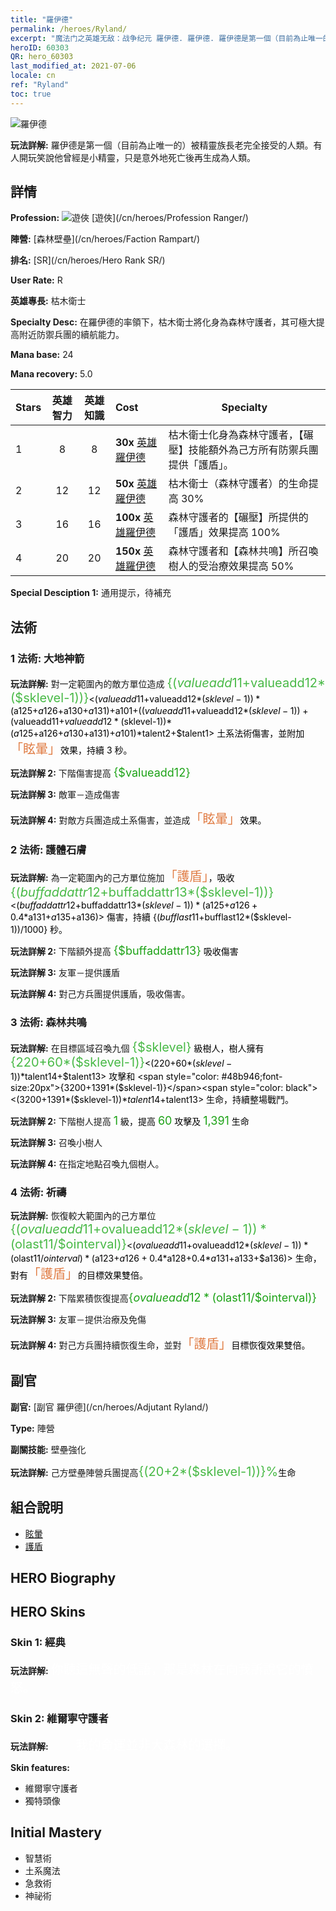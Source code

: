 ```yaml
---
title: "羅伊德"
permalink: /heroes/Ryland/
excerpt: "魔法门之英雄无敌：战争纪元 羅伊德. 羅伊德. 羅伊德是第一個（目前為止唯一的）被精靈族長老完全接受的人類。有人開玩笑說他曾經是小精靈，只是意外地死亡後再生成為人類。"
heroID: 60303
QR: hero_60303
last_modified_at: 2021-07-06
locale: cn
ref: "Ryland"
toc: true
---
```

  ![羅伊德](/images/h/h_Ryland.jpg)

 **玩法詳解:** 羅伊德是第一個（目前為止唯一的）被精靈族長老完全接受的人類。有人開玩笑說他曾經是小精靈，只是意外地死亡後再生成為人類。
## 詳情
 **Profession:** ![遊俠](/images/h/h_prof_3.png)  [遊俠](/cn/heroes/Profession Ranger/)

 **陣營:** [森林壁壘](/cn/heroes/Faction Rampart/)

 **排名:** [SR](/cn/heroes/Hero Rank SR/)

 **User Rate:** R

 **英雄專長:** 枯木衛士

 **Specialty Desc:** 在羅伊德的率領下，枯木衛士將化身為森林守護者，其可極大提高附近防禦兵團的續航能力。

 **Mana base:** 24

 **Mana recovery:** 5.0


  | Stars | 英雄智力 | 英雄知識 | Cost |     Specialty     |
  |---------|:---------------:|:---------------:|:--|--------------------|
  |    1    | 8 | 8 | **30x** [英雄羅伊德](/cn/Items/her_368/) | 枯木衛士化身為森林守護者，【碾壓】技能額外為己方所有防禦兵團提供「護盾」。 |
  |    2    | 12 | 12 | **50x** [英雄羅伊德](/cn/Items/her_368/) | 枯木衛士（森林守護者）的生命提高 30% |
  |    3    | 16 | 16 | **100x** [英雄羅伊德](/cn/Items/her_368/) | 森林守護者的【碾壓】所提供的「護盾」效果提高 100% |
  |    4    | 20 | 20 | **150x** [英雄羅伊德](/cn/Items/her_368/) | 森林守護者和【森林共鳴】所召喚樹人的受治療效果提高 50% |

 **Special Desciption 1:** 通用提示，待補充

## 法術
### 1 法術: 大地神箭
 **玩法詳解:** 對一定範圍內的敵方單位造成 <span style="color: #48b946;font-size:20px">{($valueadd11+$valueadd12*($sklevel-1))}</span><span style="color: black"><($valueadd11+$valueadd12*($sklevel-1))*($a125+$a126+$a130+$a131)+$a101+(($valueadd11+$valueadd12*($sklevel-1))+($valueadd11+$valueadd12*($sklevel-1))*($a125+$a126+$a130+$a131)+$a101)*$talent2+$talent1> 土系法術傷害，並附加<span style="color: #e07c44;font-size:20px">「眩暈」</span><span style="color: black">效果，持續 3 秒。

 **玩法詳解 2:** 下階傷害提高 <span style="color: #1ca216;font-size:18px">{$valueadd12}</span><span style="color: black">

 **玩法詳解 3:** 敵軍－造成傷害

 **玩法詳解 4:** 對敵方兵團造成土系傷害，並造成<span style="color: #e07c44;font-size:20px">「眩暈」</span><span style="color: black">效果。

### 2 法術: 護體石膚
 **玩法詳解:** 為一定範圍內的己方單位施加<span style="color: #e07c44;font-size:20px">「護盾」</span><span style="color: black">，吸收 <span style="color: #48b946;font-size:20px">{($buffaddattr12+$buffaddattr13*($sklevel-1))}</span><span style="color: black"><($buffaddattr12+$buffaddattr13*($sklevel-1))*($a125+$a126+0.4*$a131+$a135+$a136)> 傷害，持續 {($bufflast11+$bufflast12*($sklevel-1))/1000} 秒。

 **玩法詳解 2:** 下階額外提高 <span style="color: #1ca216;font-size:18px">{$buffaddattr13}</span><span style="color: black"> 吸收傷害

 **玩法詳解 3:** 友軍－提供護盾

 **玩法詳解 4:** 對己方兵團提供護盾，吸收傷害。

### 3 法術: 森林共鳴
 **玩法詳解:** 在目標區域召喚九個 <span style="color: #48b946;font-size:20px">{$sklevel}</span><span style="color: black"> 級樹人，樹人擁有 <span style="color: #48b946;font-size:20px">{220+60*($sklevel-1)}</span><span style="color: black"><(220+60*($sklevel-1))*$talent14+$talent13> 攻擊和 <span style="color: #48b946;font-size:20px">{3200+1391*($sklevel-1)}</span><span style="color: black"><(3200+1391*($sklevel-1))*$talent14+$talent13> 生命，持續整場戰鬥。

 **玩法詳解 2:** 下階樹人提高 <span style="color: #1ca216;font-size:18px">1</span><span style="color: black"> 級，提高 <span style="color: #1ca216;font-size:18px">60</span><span style="color: black"> 攻擊及 <span style="color: #1ca216;font-size:18px">1,391</span><span style="color: black"> 生命

 **玩法詳解 3:** 召喚小樹人

 **玩法詳解 4:** 在指定地點召喚九個樹人。

### 4 法術: 祈禱
 **玩法詳解:** 恢復較大範圍內的己方單位 <span style="color: #48b946;font-size:20px">{($ovalueadd11+$ovalueadd12*($sklevel-1))*($olast11/$ointerval)}</span><span style="color: black"><($ovalueadd11+$ovalueadd12*($sklevel-1))*($olast11/$ointerval)*($a123+$a126+0.4*$a128+0.4*$a131+$a133+$a136)> 生命，對有<span style="color: #e07c44;font-size:20px">「護盾」</span><span style="color: black">的目標效果雙倍。

 **玩法詳解 2:** 下階累積恢復提高<span style="color: #1ca216;font-size:18px">{$ovalueadd12*($olast11/$ointerval)}</span><span style="color: black">

 **玩法詳解 3:** 友軍－提供治療及免傷

 **玩法詳解 4:** 對己方兵團持續恢復生命，並對<span style="color: #e07c44;font-size:20px">「護盾」</span><span style="color: black">目標恢復效果雙倍。


## 副官

 **副官:**  [副官 羅伊德](/cn/heroes/Adjutant Ryland/) 

 **Type:**  陣營 

 **副關技能:**  壁壘強化 

 **玩法詳解:** 己方壁壘陣營兵團提高<span style="color: #48b946;font-size:20px">{(20+2*($sklevel-1))}%</span><span style="color: black">生命

## 組合說明

* [眩暈](/cn/combination/眩暈/) 
* [護盾](/cn/combination/護盾/) 

## HERO Biography

## HERO Skins
### Skin 1: **經典**

 **玩法詳解:** <span style="color: #ffffff;font-size:20px">你聽這無聲的低語，那是森林在向我訴說它的憤怒。</span>


### Skin 2: **維爾寧守護者**

 **玩法詳解:** <span style="color: #ffffff;font-size:20px">　　我的命運並非大森林的選擇。</span>

 **Skin features:** 

   - 維爾寧守護者
   - 獨特頭像


## Initial Mastery
   - 智慧術
   - 土系魔法
   - 急救術
   - 神祕術
